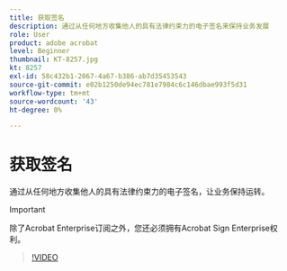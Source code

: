```yaml
---
title: 获取签名
description: 通过从任何地方收集他人的具有法律约束力的电子签名来保持业务发展
role: User
product: adobe acrobat
level: Beginner
thumbnail: KT-8257.jpg
kt: 8257
exl-id: 58c432b1-2067-4a67-b386-ab7d35453543
source-git-commit: e02b1250de94ec781e7984c6c146dbae993f5d31
workflow-type: tm+mt
source-wordcount: '43'
ht-degree: 0%

---
```


# 获取签名

通过从任何地方收集他人的具有法律约束力的电子签名，让业务保持运转。

>[!IMPORTANT]
>
>除了Acrobat Enterprise订阅之外，您还必须拥有Acrobat Sign Enterprise权利。

>[!VIDEO](https://video.tv.adobe.com/v/338359?hidetitle=true)
